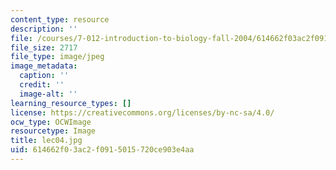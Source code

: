 ```yaml
---
content_type: resource
description: ''
file: /courses/7-012-introduction-to-biology-fall-2004/614662f03ac2f0915015720ce903e4aa_lec04.jpg
file_size: 2717
file_type: image/jpeg
image_metadata:
  caption: ''
  credit: ''
  image-alt: ''
learning_resource_types: []
license: https://creativecommons.org/licenses/by-nc-sa/4.0/
ocw_type: OCWImage
resourcetype: Image
title: lec04.jpg
uid: 614662f0-3ac2-f091-5015-720ce903e4aa
---
```

